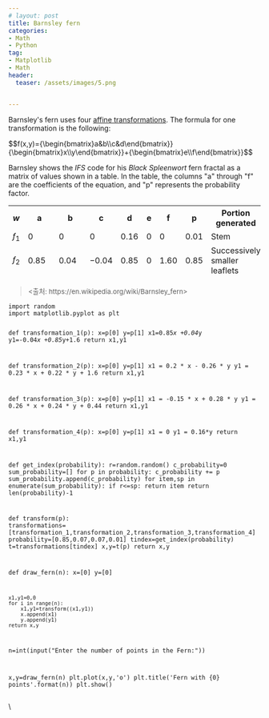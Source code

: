 ```yaml
---
# layout: post
title: Barnsley fern
categories:
- Math
- Python
tag:
- Matplotlib
- Math
header:
  teaser: /assets/images/5.png


---
```

<p>Barnsley's fern uses four <a title="Affine transformation" href="https://en.wikipedia.org/wiki/Affine_transformation">affine transformations</a>. The formula for one transformation is the following:</p>
$$f(x,y)={\begin{bmatrix}a&b\\c&d\end{bmatrix}}{\begin{bmatrix}x\\y\end{bmatrix}}+{\begin{bmatrix}e\\f\end{bmatrix}}$$
<p>Barnsley shows the <i>IFS</i> code for his <i>Black Spleenwort</i> fern fractal as a matrix of values shown in a table. In the table, the columns "a" through "f" are the coefficients of the equation, and "p" represents the probability factor.</p>
<table class="wikitable aligncenter" style="height: 146px;" width="493">
<tbody>
<tr>
<th style="width: 16.4px;"><i>w</i></th>
<th style="width: 40.4px;">a</th>
<th style="width: 40.4px;">b</th>
<th style="width: 40.4px;">c</th>
<th style="width: 31.6px;">d</th>
<th style="width: 9.2px;">e</th>
<th style="width: 31.6px;">f</th>
<th style="width: 31.6px;">p</th>
<th style="width: 196.4px;">Portion generated</th>
</tr>
<tr>
<td style="width: 16.4px;"><i>ƒ</i><sub>1</sub></td>
<td style="width: 40.4px;">0</td>
<td style="width: 40.4px;">0</td>
<td style="width: 40.4px;">0</td>
<td style="width: 31.6px;">0.16</td>
<td style="width: 9.2px;">0</td>
<td style="width: 31.6px;">0</td>
<td style="width: 31.6px;">0.01</td>
<td style="width: 196.4px;">Stem</td>
</tr>
<tr>
<td style="text-align: center; width: 16.4px;"><i>ƒ</i><sub>2</sub></td>
<td style="width: 40.4px;">0.85</td>
<td style="width: 40.4px;">0.04</td>
<td style="width: 40.4px;">−0.04</td>
<td style="width: 31.6px;">0.85</td>
<td style="width: 9.2px;">0</td>
<td style="width: 31.6px;">1.60</td>
<td style="width: 31.6px;">0.85</td>
<td style="width: 196.4px;">Successively smaller leaflets</td>
</tr>
<tr>
<td style="width: 16.4px;"><i>ƒ</i><sub>3</sub></td>
<td style="width: 40.4px;">0.20</td>
<td style="width: 40.4px;">−0.26</td>
<td style="width: 40.4px;">0.23</td>
<td style="width: 31.6px;">0.22</td>
<td style="width: 9.2px;">0</td>
<td style="width: 31.6px;">1.60</td>
<td style="width: 31.6px;">0.07</td>
<td style="width: 196.4px;">Largest left-hand leaflet</td>
</tr>
<tr>
<td style="width: 16.4px;"><i>ƒ</i><sub>4</sub></td>
<td style="width: 40.4px;">−0.15</td>
<td style="width: 40.4px;">0.28</td>
<td style="width: 40.4px;">0.26</td>
<td style="width: 31.6px;">0.24</td>
<td style="width: 9.2px;">0</td>
<td style="width: 31.6px;">0.44</td>
<td style="width: 31.6px;">0.07</td>
<td style="width: 196.4px;">Largest right-hand leaflet</td>
</tr>
</tbody>
</table>
<blockquote><p><span style="font-size: 10pt;">&lt;출처: https://en.wikipedia.org/wiki/Barnsley_fern&gt;</span></p></blockquote>
<pre><code>import random
import matplotlib.pyplot as plt

def transformation_1(p):
    x=p[0]
    y=p[1]
    x1=0.85*x +0.04*y
    y1=-0.04*x +0.85*y+1.6
    return x1,y1

def transformation_2(p):
    x=p[0]
    y=p[1]
    x1 = 0.2 * x - 0.26 * y
    y1 = 0.23 * x + 0.22 * y + 1.6
    return x1,y1

def transformation_3(p):
    x=p[0]
    y=p[1]
    x1 = -0.15 * x + 0.28 * y
    y1 = 0.26 * x + 0.24 * y + 0.44
    return x1,y1

def transformation_4(p):
    x=p[0]
    y=p[1]
    x1 = 0
    y1 = 0.16*y
    return x1,y1

def get_index(probability):
    r=random.random()
    c_probability=0
    sum_probability=[]
    for p in probability:
        c_probability += p
        sum_probability.append(c_probability)
    for item,sp in enumerate(sum_probability):
        if r&lt;=sp:
            return item
    return len(probability)-1

def transform(p):
    transformations=[transformation_1,transformation_2,transformation_3,transformation_4]
    probability=[0.85,0.07,0.07,0.01]
    tindex=get_index(probability)
    t=transformations[tindex]
    x,y=t(p)
    return x,y

def draw_fern(n):
    x=[0]
    y=[0]

    x1,y1=0,0
    for i in range(n):
        x1,y1=transform((x1,y1))
        x.append(x1)
        y.append(y1)
    return x,y

n=int(input("Enter the number of points in the Fern:"))

x,y=draw_fern(n)
plt.plot(x,y,'o')
plt.title('Fern with {0} points'.format(n))
plt.show()</code></pre>
\
